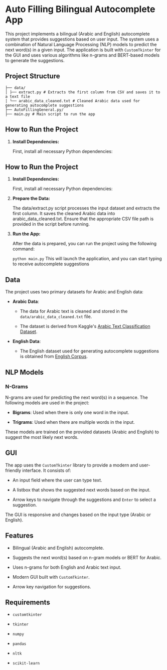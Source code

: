 # Auto Filling Bilingual Autocomplete App

This project implements a bilingual (Arabic and English) autocomplete system that provides suggestions based on user input. The system uses a combination of Natural Language Processing (NLP) models to predict the next word(s) in a given input. The application is built with `CustomTkinter` for the GUI and uses various algorithms like n-grams and BERT-based models to generate the suggestions.

## Project Structure

```autocomplete_app/
├── data/
│ ├── extract.py # Extracts the first column from CSV and saves it to a text file
│ └── arabic_data_cleaned.txt # Cleaned Arabic data used for generating autocomplete suggestions
├── AutoFillingGeneral.py/
├── main.py # Main script to run the app
```

## How to Run the Project

1. **Install Dependencies:**
   
   First, install all necessary Python dependencies:


## How to Run the Project

1. **Install Dependencies:**
   
   First, install all necessary Python dependencies:

2. **Prepare the Data:**

    The data/extract.py script processes the input dataset and extracts the first column. It saves the cleaned Arabic data into arabic_data_cleaned.txt. Ensure that the appropriate CSV file path is provided in the script before running.

3. **Run the App:**

    After the data is prepared, you can run the project using the following command:

    ```python main.py```
This will launch the application, and you can start typing to receive autocomplete suggestions

Data
----

The project uses two primary datasets for Arabic and English data:

-   **Arabic Data**:

    -   The data for Arabic text is cleaned and stored in the `data/arabic_data_cleaned.txt` file.

    -   The dataset is derived from Kaggle's [Arabic Text Classification Dataset](https://www.kaggle.com/datasets/saurabhshahane/arabic-classification).

-   **English Data**:

    -   The English dataset used for generating autocomplete suggestions is obtained from [English Corpus](https://www.english-corpora.org/).

NLP Models
----------

### N-Grams

N-grams are used for predicting the next word(s) in a sequence. The following models are used in the project:

-   **Bigrams**: Used when there is only one word in the input.

-   **Trigrams**: Used when there are multiple words in the input.

These models are trained on the provided datasets (Arabic and English) to suggest the most likely next words.


GUI
---

The app uses the `CustomTkinter` library to provide a modern and user-friendly interface. It consists of:

-   An input field where the user can type text.

-   A listbox that shows the suggested next words based on the input.

-   Arrow keys to navigate through the suggestions and `Enter` to select a suggestion.

The GUI is responsive and changes based on the input type (Arabic or English).

Features
--------

-   Bilingual (Arabic and English) autocomplete.

-   Suggests the next word(s) based on n-gram models or BERT for Arabic.

-   Uses n-grams for both English and Arabic text input.

-   Modern GUI built with `CustomTkinter`.

-   Arrow key navigation for suggestions.

Requirements
------------

-   `customtkinter`

-   `tkinter`



-   `numpy`

-   `pandas`

-   `nltk`

-   `scikit-learn`
